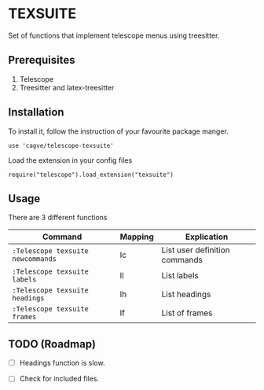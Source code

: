 # TEXSUITE
Set of functions that implement telescope menus using treesitter.

## Prerequisites
1. Telescope
2. Treesitter and latex-treesitter

## Installation
To install it, follow the instruction of your favourite package manger.
```
use 'cagve/telescope-texsuite'
```
Load the extension in your config files
```
require("telescope").load_extension("texsuite")
```

## Usage
There are 3 different functions

|Command | Mapping | Explication |
|--------|---------|-------------|
|`:Telescope texsuite newcommands` | <leader>lc | List user definition commands |
|`:Telescope texsuite labels` |<leader>ll |List labels |
|`:Telescope texsuite headings` | <leader> lh |List headings |
|`:Telescope texsuite frames` | <leader> lf |List of frames  |



## TODO (Roadmap)
* [ ] Headings function is slow.
* [ ] Check for included files.

